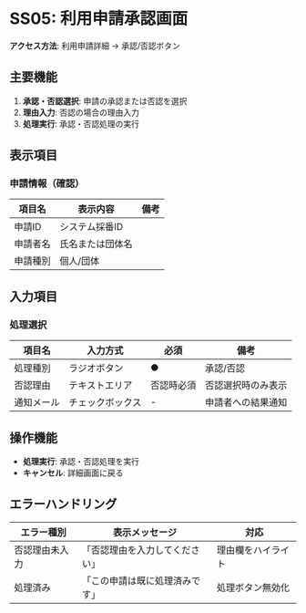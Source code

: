 # SS05: 利用申請承認画面

**アクセス方法**: 利用申請詳細 → 承認/否認ボタン

## 主要機能
1. **承認・否認選択**: 申請の承認または否認を選択
2. **理由入力**: 否認の場合の理由入力
3. **処理実行**: 承認・否認処理の実行

## 表示項目

### 申請情報（確認）
| 項目名 | 表示内容 | 備考 |
|--------|----------|------|
| 申請ID | システム採番ID | |
| 申請者名 | 氏名または団体名 | |
| 申請種別 | 個人/団体 | |

## 入力項目

### 処理選択
| 項目名 | 入力方式 | 必須 | 備考 |
|--------|----------|------|------|
| 処理種別 | ラジオボタン | ● | 承認/否認 |
| 否認理由 | テキストエリア | 否認時必須 | 否認選択時のみ表示 |
| 通知メール | チェックボックス | - | 申請者への結果通知 |

## 操作機能
- **処理実行**: 承認・否認処理を実行
- **キャンセル**: 詳細画面に戻る

## エラーハンドリング
| エラー種別 | 表示メッセージ | 対応 |
|-----------|---------------|-----|
| 否認理由未入力 | 「否認理由を入力してください」 | 理由欄をハイライト |
| 処理済み | 「この申請は既に処理済みです」 | 処理ボタン無効化 |